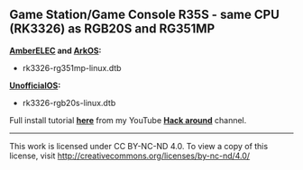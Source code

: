 Game Station/Game Console R35S - same CPU (RK3326) as RGB20S and RG351MP
---
**[AmberELEC](https://github.com/AmberELEC/AmberELEC/releases) and [ArkOS](https://github.com/christianhaitian/arkos/wiki#download-links):**
- rk3326-rg351mp-linux.dtb

**[UnofficialOS](https://github.com/RetroGFX/UnofficialOS/releases):**
- rk3326-rgb20s-linux.dtb

Full install tutorial **[here](https://youtu.be/Ahk9HmvoP-0)** from my YouTube **[Hack around](https://www.youtube.com/@hackaround/)** channel.

---
This work is licensed under CC BY-NC-ND 4.0. To view a copy of this license, visit http://creativecommons.org/licenses/by-nc-nd/4.0/
